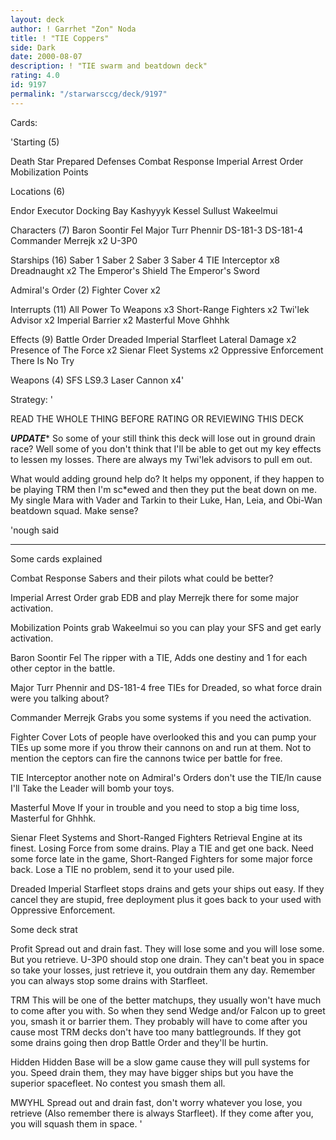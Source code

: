 ```yaml
---
layout: deck
author: ! Garrhet "Zon" Noda
title: ! "TIE Coppers"
side: Dark
date: 2000-08-07
description: ! "TIE swarm and beatdown deck"
rating: 4.0
id: 9197
permalink: "/starwarsccg/deck/9197"
---
```

Cards: 

'Starting (5)

Death Star
Prepared Defenses
Combat Response
Imperial Arrest Order
Mobilization Points

Locations (6)

Endor
Executor Docking Bay
Kashyyyk
Kessel
Sullust
Wakeelmui

Characters (7)
Baron Soontir Fel
Major Turr Phennir
DS-181-3
DS-181-4
Commander Merrejk x2
U-3P0

Starships (16)
Saber 1
Saber 2
Saber 3
Saber 4
TIE Interceptor x8
Dreadnaught x2
The Emperor's Shield
The Emperor's Sword

Admiral's Order (2)
Fighter Cover x2

Interrupts (11)
All Power To Weapons x3
Short-Range Fighters x2
Twi'lek Advisor x2
Imperial Barrier x2
Masterful Move
Ghhhk

Effects (9)
Battle Order
Dreaded Imperial Starfleet
Lateral Damage x2
Presence of The Force x2
Sienar Fleet Systems x2
Oppressive Enforcement
There Is No Try

Weapons (4)
SFS LS9.3 Laser Cannon x4'

Strategy: '

READ THE WHOLE THING BEFORE RATING OR REVIEWING THIS DECK


*********UPDATE**********
So some of your still think this deck will lose out in ground drain race? Well some of you don't think that I'll be able to get out my key effects to lessen my losses. There are always my Twi'lek advisors to pull em out.

What would adding ground help do? It helps my opponent, if they happen to be playing TRM then I'm sc*ewed and then they put the beat down on me. My single Mara with Vader and Tarkin to their Luke, Han, Leia, and Obi-Wan beatdown squad. Make sense?

'nough said
*****************************

Some cards explained

Combat Response Sabers and their pilots what could be better?

Imperial Arrest Order grab EDB and play Merrejk there for some major activation.

Mobilization Points grab Wakeelmui so you can play your SFS and get early activation.

Baron Soontir Fel The ripper with a TIE, Adds one destiny and 1 for each other ceptor in the battle.

Major Turr Phennir and DS-181-4 free TIEs for Dreaded, so what force drain were you talking about?

Commander Merrejk Grabs you some systems if you need the activation.

Fighter Cover Lots of people have overlooked this and you can pump your TIEs up some more if you throw their cannons on and run at them. Not to mention the ceptors can fire the cannons twice per battle for free.

TIE Interceptor another note on Admiral's Orders don't use the TIE/ln cause I'll Take the Leader will bomb your toys.

Masterful Move If your in trouble and you need to stop a big time loss, Masterful for Ghhhk.

Sienar Fleet Systems and Short-Ranged Fighters Retrieval Engine at its finest. Losing Force from some drains. Play a TIE and get one back. Need some force late in the game, Short-Ranged Fighters for some major force back. Lose a TIE no problem, send it to your used pile.

Dreaded Imperial Starfleet stops drains and gets your ships out easy. If they cancel they are stupid, free deployment plus it goes back to your used with Oppressive Enforcement.


Some deck strat

Profit Spread out and drain fast. They will lose some and you will lose some. But you retrieve. U-3P0 should stop one drain. They can't beat you in space so take your losses, just retrieve it, you outdrain them any day. Remember you can always stop some drains with Starfleet.

TRM This will be one of the better matchups, they usually won't have much to come after you with. So when they send Wedge and/or Falcon up to greet you, smash it or barrier them. They probably will have to come after you cause most TRM decks don't have too many battlegrounds. If they got some drains going then drop Battle Order and they'll be hurtin.

Hidden Hidden Base will be a slow game cause they will pull systems for you. Speed drain them, they may have bigger ships but you have the superior spacefleet. No contest you smash them all.

MWYHL Spread out and drain fast, don't worry whatever you lose, you retrieve (Also remember there is always Starfleet). If they come after you, you will squash them in space.   '
